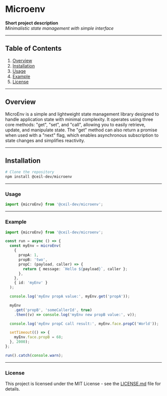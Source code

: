 # Microenv

**Short project description**  
_Minimalistic state management with simple interface_

---

## Table of Contents

1. [Overview](#overview)
2. [Installation](#installation)
3. [Usage](#usage)
4. [Example](#example)
5. [License](#license)

---

## Overview

MicroEnv is a simple and lightweight state management library designed to handle application state with minimal complexity. It operates using three core methods: "get", "set", and "call", allowing you to easily retrieve, update, and manipulate state. The "get" method can also return a promise when used with a "next" flag, which enables asynchronous subscription to state changes and simplifies reactivity.

---

## Installation

```bash
# Clone the repository
npm install @ceil-dev/microenv
```

---

### Usage

```javascript
import {microEnv} from '@ceil-dev/microenv';
```

---

### Example

```typescript
import {microEnv} from '@ceil-dev/microenv';

const run = async () => {
  const myEnv = microEnv(
    {
      propA: 1,
      propB: 'two',
      propC: (payload, caller) => {
        return { message: `Hello ${payload}`, caller };
      },
    },
    { id: 'myEnv' }
  );

  console.log('myEnv propA value:', myEnv.get('propA'));

  myEnv
    .get('propB', 'someCallerId', true)
    .then((v) => console.log('myEnv new propB value:', v));

  console.log('myEnv propC call result:', myEnv.face.propC('World'));

  setTimeout(() => {
    myEnv.face.propB = 68;
  }, 2000);
};

run().catch(console.warn);
```

---

### License

This project is licensed under the MIT License - see the [LICENSE.md](LICENSE.md) file for details.
